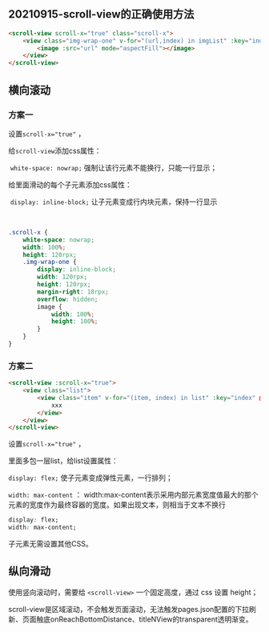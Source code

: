 ## 20210915-scroll-view的正确使用方法

```html
<scroll-view scroll-x="true" class="scroll-x">
    <view class="img-wrap-one" v-for="(url,index) in imgList" :key="index" @click.stop="previewImg(index)">
        <image :src="url" mode="aspectFill"></image>
	</view>
</scroll-view>
```

## 横向滚动

### 方案一

设置`scroll-x="true"` ，

给`scroll-view`添加css属性：

​    `white-space: nowrap;` 强制让该行元素不能换行，只能一行显示；

给里面滑动的每个子元素添加css属性：

​	`display: inline-block;`  让子元素变成行内块元素，保持一行显示

​	

```css
.scroll-x {
    white-space: nowrap;
    width: 100%;
    height: 120rpx;
    .img-wrap-one {
        display: inline-block;
        width: 120rpx;
        height: 120rpx;
        margin-right: 18rpx;
        overflow: hidden;
        image {
            width: 100%;
            height: 100%;
        }
    }
}
```

### 方案二

```html
<scroll-view :scroll-x="true">
    <view class="list">
        <view class="item" v-for="(item, index) in list" :key="index" @click="itemClick(item)">
            xxx
        </view>
    </view>
</scroll-view>
```

设置`scroll-x="true"` ，

里面多包一层list，给list设置属性：

`display: flex;` 使子元素变成弹性元素，一行排列；

`width: max-content` ： width:max-content表示采用内部元素宽度值最大的那个元素的宽度作为最终容器的宽度。如果出现文本，则相当于文本不换行

```css
display: flex;
width: max-content;
```

子元素无需设置其他CSS。

## 纵向滑动

使用竖向滚动时，需要给 `<scroll-view>` 一个固定高度，通过 css 设置 height；

scroll-view是区域滚动，不会触发页面滚动，无法触发pages.json配置的下拉刷新、页面触底onReachBottomDistance、titleNView的transparent透明渐变。

